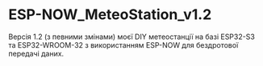 # ESP-NOW_MeteoStation_v1.2
Версія 1.2 (з певними змінами) моєї DIY метеостанції на базі ESP32-S3 та ESP32-WROOM-32 з використанням ESP-NOW для бездротової передачі даних.
